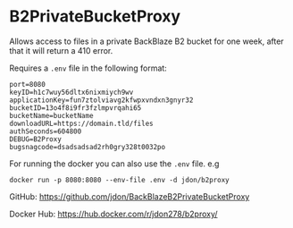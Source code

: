 # B2PrivateBucketProxy

Allows access to files in a private BackBlaze B2 bucket for one week, after that
it will return a 410 error.


Requires a `.env` file in the following format:

```
port=8080
keyID=h1c7wuy56dltx6nixmiych9wv
applicationKey=fun7ztolviavg2kfwpxvndxn3gnyr32
bucketID=13o4f8i9fr3fzlmpvrqahi65
bucketName=bucketName
downloadURL=https://domain.tld/files
authSeconds=604800
DEBUG=B2Proxy
bugsnagcode=dsadsadsad2rh0gry328t0032po
```

For running the docker you can also use the `.env` file. e.g

`docker run -p 8080:8080 --env-file .env -d jdon/b2proxy`



GitHub: 
https://github.com/jdon/BackBlazeB2PrivateBucketProxy


Docker Hub:
https://hub.docker.com/r/jdon278/b2proxy/
